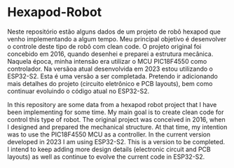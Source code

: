 # Hexapod-Robot
Neste repositório estão alguns dados de um projeto de robô hexapod que venho implementando a algum tempo. Meu principal objetivo é desenvolver o controle deste tipo de robô com clean code. O projeto original foi concebido em 2016, quando desenhei e preparei a estrutura mecânica. Naquela época, minha intensão era utilizar o MCU PIC18F4550 como controlador. Na versãoa atual desenvolvida em 2023 estou utilizando o ESP32-S2. Esta é uma versão a ser completada. Pretendo ir adicionando mais detalhes do projeto (circuito eletrônico e PCB layouts), bem como continuar evoluindo o código atual no ESP32-S2.

In this repository are some data from a hexapod robot project that I have been implementing for some time. My main goal is to create clean code for control this type of robot. The original project was conceived in 2016, when I designed and prepared the mechanical structure. At that time, my intention was to use the PIC18F4550 MCU as a controller. In the current version developed in 2023 I am using ESP32-S2. This is a version to be completed. I intend to keep adding more design details (electronic circuit and PCB layouts) as well as continue to evolve the current code in ESP32-S2.
